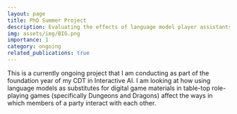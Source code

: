```yaml
---
layout: page
title: PhD Summer Project
description: Evaluating the effects of language model player assistants on the social dynamics of table-top role-playing game parties.
img: assets/img/BIG.png
importance: 1
category: ongoing
related_publications: true
---
```


This is a currently ongoing project that I am conducting as part of the foundation year of my CDT in Interactive AI. I am looking at how using language models as substitutes for digital game materials in table-top role-playing games (specifically Dungeons and Dragons) affect the ways in which members of a party interact with each other.